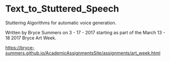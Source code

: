 # Text_to_Stuttered_Speech
Stuttering Algorithms for automatic voice generation.

Written by Bryce Summers on 3 - 17 - 2017 starting as part of the March 13 - 18 2017 Bryce Art Week.

https://bryce-summers.github.io/AcademicAssignmentsSite/assignments/art_week.html
